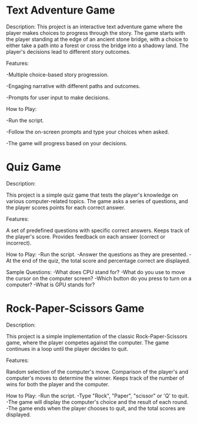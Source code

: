 # Text Adventure Game
Description:
This project is an interactive text adventure game where the player makes choices to progress through the story. The game starts with the player standing at the edge of an ancient stone bridge, with a choice to either take a path into a forest or cross the bridge into a shadowy land. The player's decisions lead to different story outcomes.

Features:

-Multiple choice-based story progression.

-Engaging narrative with different paths and outcomes.

-Prompts for user input to make decisions.

How to Play:

-Run the script.

-Follow the on-screen prompts and type your choices when asked.

-The game will progress based on your decisions.

# Quiz Game

Description:

This project is a simple quiz game that tests the player's knowledge on various computer-related topics. The game asks a series of questions, and the player scores points for each correct answer.

Features:

A set of predefined questions with specific correct answers.
Keeps track of the player's score.
Provides feedback on each answer (correct or incorrect).

How to Play:
    -Run the script.
    -Answer the questions as they are presented.
    -At the end of the quiz, the total score and percentage     correct are displayed.

Sample Questions:
    -What does CPU stand for?
    -What do you use to move the cursor on the computer screen?
    -Which button do you press to turn on a computer?
    -What is GPU stands for?

# Rock-Paper-Scissors Game

Description:

This project is a simple implementation of the classic Rock-Paper-Scissors game, where the player competes against the computer. The game continues in a loop until the player decides to quit.

Features:

Random selection of the computer's move.
Comparison of the player's and computer's moves to determine the winner.
Keeps track of the number of wins for both the player and the computer.

How to Play:
    -Run the script.
    -Type "Rock", "Paper", "scissor" or 'Q' to quit.
    -The game will display the computer's choice and the result of each round.
    -The game ends when the player chooses to quit, and the total scores are displayed.

